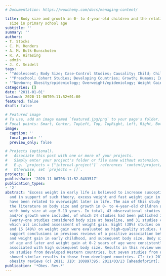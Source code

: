 ```yaml
---
# Documentation: https://wowchemy.com/docs/managing-content/

title: Body size and growth in 0- to 4-year-old children and the relation to body
  size in primary school age
subtitle: ''
summary: ''
authors:
- T. Stocks
- C. M. Renders
- A. M. Bulk-Bunschoten
- R. A. Hirasing
- admin
- J. C. Seidell
tags:
- '"Adolescent; Body Size; Case-Control Studies; Causality; Child; Child"'
- '"Preschool; Cohort Studies; Developing Countries; Growth; Humans; Infant; Infant"'
- '"Newborn; Obesity/epidemiology; Overweight/epidemiology; Weight Gain"'
categories: []
date: '2011-01-01'
lastmod: 2020-11-06T09:11:52+01:00
featured: false
draft: false

# Featured image
# To use, add an image named `featured.jpg/png` to your page's folder.
# Focal points: Smart, Center, TopLeft, Top, TopRight, Left, Right, BottomLeft, Bottom, BottomRight.
image:
  caption: ''
  focal_point: ''
  preview_only: false

# Projects (optional).
#   Associate this post with one or more of your projects.
#   Simply enter your project's folder or file name without extension.
#   E.g. `projects = ["internal-project"]` references `content/project/deep-learning/index.md`.
#   Otherwise, set `projects = []`.
projects: []
publishDate: '2020-11-06T08:11:52.048351Z'
publication_types:
- '2'
abstract: 'Excess weight in early life is believed to increase susceptibility to obesity,
  and in support of such theory, excess weight and fast weight gain in early childhood
  have been related to overweight later in life. The aim of this study was to review
  the literature on body size and growth in 0- to 4-year-old children and the association
  with body size at age 5-13 years. In total, 43 observational studies on body size
  and/or growth were included, of which 24 studies had been published in 2005 or later.
  Twenty-one studies considered body size at baseline, and 31 studies considered growth
  which all included assessment of weight gain. Eight (38%) studies on body size,
  and 15 (48%) on weight gain were evaluated as high-quality studies. Our results
  support conclusions in previous reviews of a positive association between body size
  and weight gain in early childhood, and subsequent body size. Body size at 5-6 months
  of age and later and weight gain at 0-2 years of age were consistently positively
  associated with high subsequent body size. Results in this review were mainly based
  on studies from developed Western countries, but seven studies from developing countries
  showed similar results to those from developed countries. CI: (c) 2011 The Authors.
  obesity reviews (c) 2011; JID: 100897395; 2011/03/23 [aheadofprint]; ppublish'
publication: '*Obes. Rev.*'
---
```

